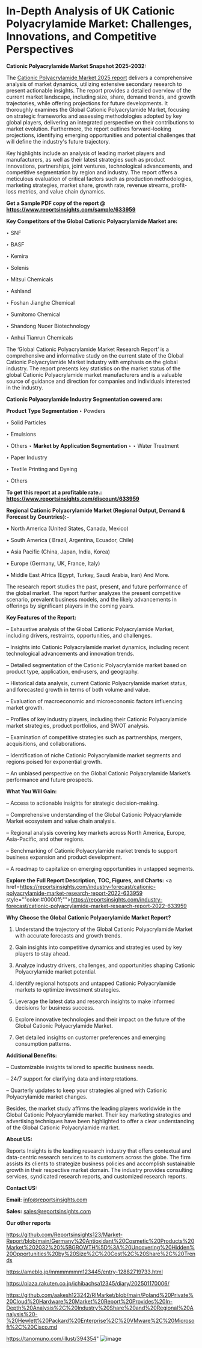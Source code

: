 # In-Depth Analysis of UK Cationic Polyacrylamide Market: Challenges, Innovations, and Competitive Perspectives

<strong>Cationic Polyacrylamide Market Snapshot 2025-2032:</strong>

The <a href=https://www.reportsinsights.com/sample/633959>Cationic Polyacrylamide Market 2025 report</a> delivers a comprehensive analysis of market dynamics, utilizing extensive secondary research to present actionable insights. The report provides a detailed overview of the current market landscape, including size, share, demand trends, and growth trajectories, while offering projections for future developments. It thoroughly examines the Global Cationic Polyacrylamide Market, focusing on strategic frameworks and assessing methodologies adopted by key global players, delivering an integrated perspective on their contributions to market evolution. Furthermore, the report outlines forward-looking projections, identifying emerging opportunities and potential challenges that will define the industry's future trajectory.

Key highlights include an analysis of leading market players and manufacturers, as well as their latest strategies such as product innovations, partnerships, joint ventures, technological advancements, and competitive segmentation by region and industry. The report offers a meticulous evaluation of critical factors such as production methodologies, marketing strategies, market share, growth rate, revenue streams, profit-loss metrics, and value chain dynamics.

<strong>Get a Sample PDF copy of the report @ <a href=https://www.reportsinsights.com/sample/633959 style=color:#0000ff;>https://www.reportsinsights.com/sample/633959</a></strong>

<strong>Key Competitors of the Global Cationic Polyacrylamide Market are:</strong>

‣ SNF

‣ BASF

‣ Kemira

‣ Solenis

‣ Mitsui Chemicals

‣ Ashland

‣ Foshan Jianghe Chemical

‣ Sumitomo Chemical

‣ Shandong Nuoer Biotechnology

‣ Anhui Tianrun Chemicals

The ‘Global Cationic Polyacrylamide Market Research Report’ is a comprehensive and informative study on the current state of the Global Cationic Polyacrylamide Market industry with emphasis on the global industry. The report presents key statistics on the market status of the global Cationic Polyacrylamide market manufacturers and is a valuable source of guidance and direction for companies and individuals interested in the industry.

<strong>Cationic Polyacrylamide Industry Segmentation covered are:</strong>

<strong>Product Type Segmentation</strong>
‣
Powders

‣ Solid Particles

‣ Emulsions

‣ Others
‣ 
<strong>Market by Application Segmentation</strong>
‣
‣  Water Treatment

‣ Paper Industry

‣ Textile Printing and Dyeing

‣ Others

<strong>To get this report at a profitable rate.: <a href=https://www.reportsinsights.com/discount/633959 style=color:#0000ff;>https://www.reportsinsights.com/discount/633959</a></strong>

<strong>Regional Cationic Polyacrylamide Market (Regional Output, Demand &amp; Forecast by Countries):-</strong>

• North America (United States, Canada, Mexico)

• South America ( Brazil, Argentina, Ecuador, Chile)

• Asia Pacific (China, Japan, India, Korea)

• Europe (Germany, UK, France, Italy)

• Middle East Africa (Egypt, Turkey, Saudi Arabia, Iran) And More.

The research report studies the past, present, and future performance of the global market. The report further analyzes the present competitive scenario, prevalent business models, and the likely advancements in offerings by significant players in the coming years.

<strong>Key Features of the Report:</strong>

– Exhaustive analysis of the Global Cationic Polyacrylamide Market, including drivers, restraints, opportunities, and challenges.

– Insights into Cationic Polyacrylamide market dynamics, including recent technological advancements and innovation trends.

– Detailed segmentation of the Cationic Polyacrylamide market based on product type, application, end-users, and geography.

– Historical data analysis, current Cationic Polyacrylamide market status, and forecasted growth in terms of both volume and value.

– Evaluation of macroeconomic and microeconomic factors influencing market growth.

– Profiles of key industry players, including their Cationic Polyacrylamide market strategies, product portfolios, and SWOT analysis.

– Examination of competitive strategies such as partnerships, mergers, acquisitions, and collaborations.

– Identification of niche Cationic Polyacrylamide market segments and regions poised for exponential growth.

– An unbiased perspective on the Global Cationic Polyacrylamide Market’s performance and future prospects.

<strong>What You Will Gain:</strong>

– Access to actionable insights for strategic decision-making.

– Comprehensive understanding of the Global Cationic Polyacrylamide Market ecosystem and value chain analysis.

– Regional analysis covering key markets across North America, Europe, Asia-Pacific, and other regions.

– Benchmarking of Cationic Polyacrylamide market trends to support business expansion and product development.

– A roadmap to capitalize on emerging opportunities in untapped segments.

<strong>Explore the Full Report Description, TOC, Figures, and Charts:</strong>
<a href=https://reportsinsights.com/industry-forecast/cationic-polyacrylamide-market-research-report-2022-633959 style=""color:#0000ff;"">https://reportsinsights.com/industry-forecast/cationic-polyacrylamide-market-research-report-2022-633959</a>

<strong>Why Choose the Global Cationic Polyacrylamide Market Report?</strong>

1. Understand the trajectory of the Global Cationic Polyacrylamide Market with accurate forecasts and growth trends.

2. Gain insights into competitive dynamics and strategies used by key players to stay ahead.

3. Analyze industry drivers, challenges, and opportunities shaping Cationic Polyacrylamide market potential.

4. Identify regional hotspots and untapped Cationic Polyacrylamide markets to optimize investment strategies.

5. Leverage the latest data and research insights to make informed decisions for business success.

6. Explore innovative technologies and their impact on the future of the Global Cationic Polyacrylamide Market.

7. Get detailed insights on customer preferences and emerging consumption patterns.

<strong>Additional Benefits:</strong>

– Customizable insights tailored to specific business needs.

– 24/7 support for clarifying data and interpretations.

– Quarterly updates to keep your strategies aligned with Cationic Polyacrylamide market changes.

Besides, the market study affirms the leading players worldwide in the Global Cationic Polyacrylamide market. Their key marketing strategies and advertising techniques have been highlighted to offer a clear understanding of the Global Cationic Polyacrylamide market.

<strong><strong>About US</strong>:</strong>

Reports Insights is the leading research industry that offers contextual and data-centric research services to its customers across the globe. The firm assists its clients to strategize business policies and accomplish sustainable growth in their respective market domain. The industry provides consulting services, syndicated research reports, and customized research reports.

<strong>Contact US:</strong>

<p class=><b>Email:</b> <a href=mailto:info@reportsinsights.com>info@reportsinsights.com</a></p>
<p class=><b>Sales:</b> <a href=mailto:sales@reportsinsights.com>sales@reportsinsights.com</a></p>

<strong>Our other reports</strong>

<a href=https://github.com/Reportsinsights123/Market-Report/blob/main/Germany%20Antioxidant%20Cosmetic%20Products%20Market%202032%20%5BGROWTH%5D%3A%20Uncovering%20Hidden%20Opportunities%20by%20Size%2C%20Cost%2C%20Share%2C%20Trends>https://github.com/Reportsinsights123/Market-Report/blob/main/Germany%20Antioxidant%20Cosmetic%20Products%20Market%202032%20%5BGROWTH%5D%3A%20Uncovering%20Hidden%20Opportunities%20by%20Size%2C%20Cost%2C%20Share%2C%20Trends</a>

<a href=https://ameblo.jp/mmmmmmm123445/entry-12882719733.html>https://ameblo.jp/mmmmmmm123445/entry-12882719733.html</a>

<a href=https://plaza.rakuten.co.jp/ichibachsa12345/diary/202501170006/>https://plaza.rakuten.co.jp/ichibachsa12345/diary/202501170006/</a>

<a href=https://github.com/aakesh123242/RIMarket/blob/main/Poland%20Private%20Cloud%20Hardware%20Market%20Report%20Provides%20In-Depth%20Analysis%2C%20Industry%20Share%20and%20Regional%20Analysis%20-%20Hewlett%20Packard%20Enterprise%2C%20VMware%2C%20Microsoft%2C%20Cisco.md>https://github.com/aakesh123242/RIMarket/blob/main/Poland%20Private%20Cloud%20Hardware%20Market%20Report%20Provides%20In-Depth%20Analysis%2C%20Industry%20Share%20and%20Regional%20Analysis%20-%20Hewlett%20Packard%20Enterprise%2C%20VMware%2C%20Microsoft%2C%20Cisco.md</a>

<a href=https://tanomuno.com/illust/394354>https://tanomuno.com/illust/394354</a>"
![image](https://github.com/user-attachments/assets/d78d1f5e-302d-43d3-b592-1f8ab95ceb66)

